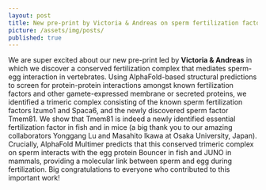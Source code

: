 ```yaml
---
layout: post
title: New pre-print by Victoria & Andreas on sperm fertilization factors forming a trimer!
picture: /assets/img/posts/
published: true
---
```

We are super excited about our new pre-print led by **Victoria & Andreas** in which we discover a conserved fertilization complex that mediates sperm-egg interaction in vertebrates.
Using AlphaFold-based structural predictions to screen for protein-protein interactions amongst known fertilization factors and other gamete-expressed membrane or secreted proteins, we identified a trimeric complex consisting of the known sperm fertilization factors Izumo1 and Spaca6, and the newly discovered sperm factor Tmem81. We show that Tmem81 is indeed a newly identified essential fertilization factor in fish and in mice (a big thank you to our amazing collaborators Yonggang Lu and Masahito Ikawa at Osaka University, Japan).
Crucially, AlphaFold Multimer predicts that this conserved trimeric complex on sperm interacts with the egg protein Bouncer in fish and JUNO in mammals, providing a molecular link between sperm and egg during fertilization.
Big congratulations to everyone who contributed to this important work!
